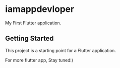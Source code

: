 # iamappdevloper

My First Flutter application.

## Getting Started

This project is a starting point for a Flutter application.

For more flutter app, Stay tuned:)

